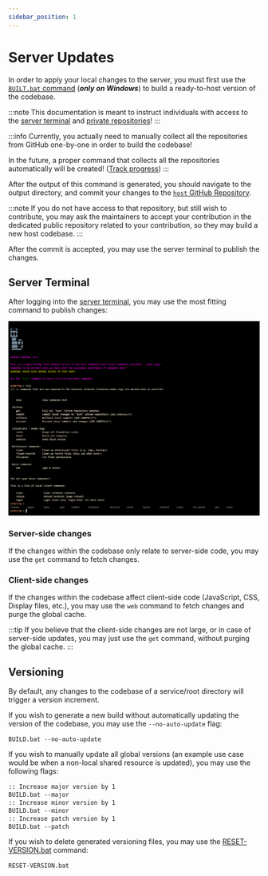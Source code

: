 ```yaml
---
sidebar_position: 1
---
```


# Server Updates

In order to apply your local changes to the server, you must first use the
[`BUILT.bat` command](https://github.com/Ender-ing/render-activity/blob/main/BUILD.bat) (***only on Windows***) to build
a ready-to-host version of the codebase.

:::note
This documentation is meant to instruct individuals with access to the [server terminal](https://terminal.ender.ing/)
and [private repositories](./../intro.md#projects)!
:::

:::info
Currently, you actually need to manually collect all the repositories from GitHub one-by-one in order to build the
codebase!

In the future, a proper command that collects all the repositories automatically will be created!
([Track progress](https://github.com/Ender-ing/render-activity/issues/2))
:::

After the output of this command is generated, you should navigate to the output directory, and commit your changes to
the [`host` GitHub Repository](https://github.com/Ender-ing/host/).

:::note
If you do not have access to that repository, but still wish to contribute, you may ask the maintainers to accept your
contribution in the dedicated public repository related to your contribution, so they may build a new host codebase.
:::

After the commit is accepted, you may use the server terminal to publish the changes.

## Server Terminal

After logging into the [server terminal](https://terminal.ender.ing/), you may use the most fitting command to publish
changes:

![Server Terminal](./images/terminal.png)

### Server-side changes

If the changes within the codebase only relate to server-side code, you may use the `get` command to fetch changes.

### Client-side changes

If the changes within the codebase affect client-side code (JavaScript, CSS, Display files, etc.), you may use the `web`
command to fetch changes and purge the global cache.

:::tip
If you believe that the client-side changes are not large, or in case of server-side updates, you may just use the
`get` command, without purging the global cache.
:::

## Versioning

By default, any changes to the codebase of a service/root directory will trigger a version increment.

If you wish to generate a new build without automatically updating the version of the codebase, you may use
the `--no-auto-update` flag:

```batch
BUILD.bat --no-auto-update
```

If you wish to manually update all global versions (an example use case would be when a non-local shared resource is
updated), you may use the following flags:

```batch
:: Increase major version by 1
BUILD.bat --major
:: Increase minor version by 1
BUILD.bat --minor
:: Increase patch version by 1
BUILD.bat --patch
```

If you wish to delete generated versioning files, you may use the
[RESET-VERSION.bat](https://github.com/Ender-ing/render-activity/blob/main/RESET-VERSION.bat) command:

```batch
RESET-VERSION.bat
```
